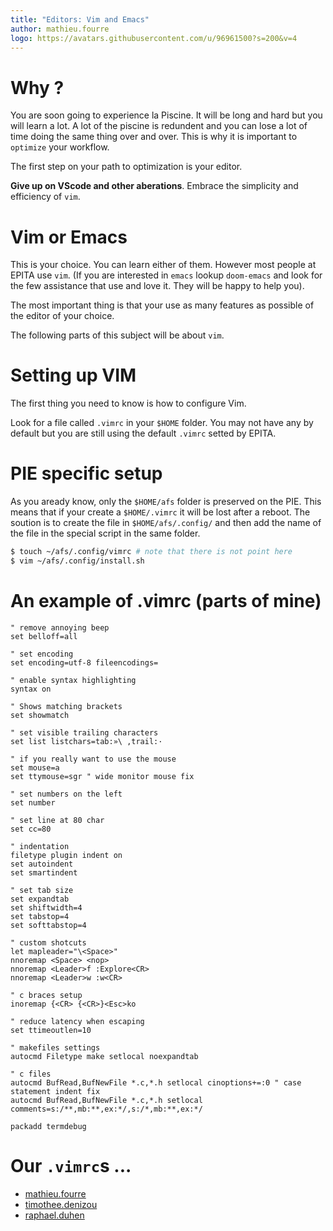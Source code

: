 ```yaml
---
title: "Editors: Vim and Emacs"
author: mathieu.fourre
logo: https://avatars.githubusercontent.com/u/96961500?s=200&v=4
---
```


# Why ?

You are soon going to experience la Piscine. It will be long and hard but
you will learn a lot. A lot of the piscine is redundent and you can lose a
lot of time doing the same thing over and over. This is why it is important
to `optimize` your workflow.

The first step on your path to optimization is your editor.

**Give up on VScode and other aberations**. Embrace the simplicity and efficiency
of `vim`.

# Vim or Emacs

This is your choice. You can learn either of them. However most people at EPITA
use `vim`. (If you are interested in `emacs` lookup `doom-emacs` and look for
the few assistance that use and love it. They will be happy to help you).

The most important thing is that your use as many features as possible of the
editor of your choice.

The following parts of this subject will be about `vim`.

# Setting up VIM

The first thing you need to know is how to configure Vim.

Look for a file called `.vimrc` in your `$HOME` folder.
You may not have any by default but you are still using the default `.vimrc`
setted by EPITA.


# PIE specific setup

As you aready know, only the `$HOME/afs` folder is preserved on the PIE.
This means that if your create a `$HOME/.vimrc` it will be lost after a reboot.
The soution is to create the file in `$HOME/afs/.config/` and then add the
name of the file in the special script in the same folder.

```sh
$ touch ~/afs/.config/vimrc # note that there is not point here
$ vim ~/afs/.config/install.sh
```

# An example of .vimrc (parts of mine)
```vim
" remove annoying beep
set belloff=all

" set encoding
set encoding=utf-8 fileencodings=

" enable syntax highlighting
syntax on

" Shows matching brackets
set showmatch 

" set visible trailing characters
set list listchars=tab:»\ ,trail:·

" if you really want to use the mouse
set mouse=a
set ttymouse=sgr " wide monitor mouse fix

" set numbers on the left
set number

" set line at 80 char
set cc=80

" indentation
filetype plugin indent on
set autoindent
set smartindent

" set tab size
set expandtab
set shiftwidth=4
set tabstop=4
set softtabstop=4

" custom shotcuts
let mapleader="\<Space>"
nnoremap <Space> <nop>
nnoremap <Leader>f :Explore<CR>
nnoremap <Leader>w :w<CR>

" c braces setup
inoremap {<CR> {<CR>}<Esc>ko

" reduce latency when escaping
set ttimeoutlen=10

" makefiles settings
autocmd Filetype make setlocal noexpandtab

" c files
autocmd BufRead,BufNewFile *.c,*.h setlocal cinoptions+=:0 " case statement indent fix
autocmd BufRead,BufNewFile *.c,*.h setlocal comments=s:/**,mb:**,ex:*/,s:/*,mb:**,ex:*/

packadd termdebug
```

# Our `.vimrc`s ...
- [mathieu.fourre](https://github.com/mthfrr/config/blob/master/.vimrc)
- [timothee.denizou](https://github.com/tim-tim707/dotfiles/blob/master/.vimrc)
- [raphael.duhen]("https://github.com/ASM-2024/jour1/blob/master/docs/raphael.duhen.vimrc")
